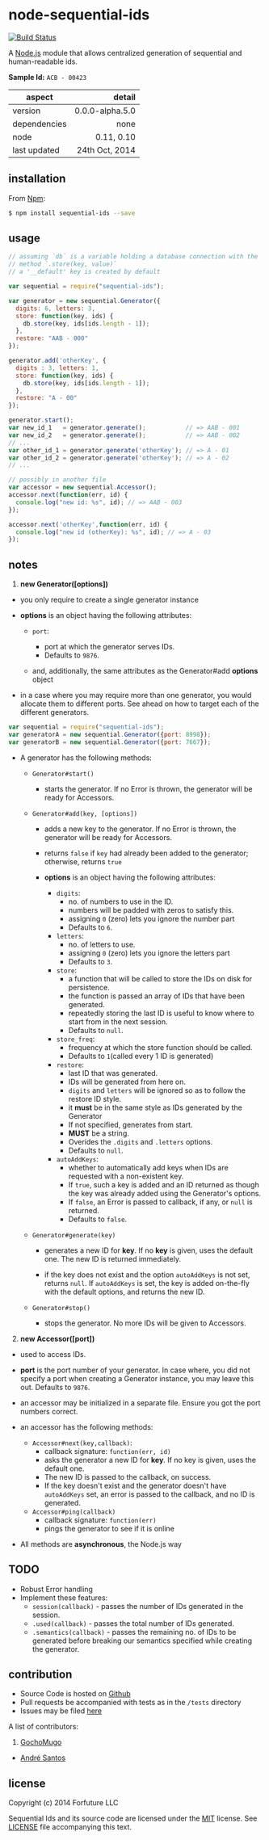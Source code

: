 
# node-sequential-ids

[![Build Status](https://travis-ci.org/forfuture-dev/node-sequential-ids.svg?branch=master)](https://travis-ci.org/forfuture-dev/node-sequential-ids)

A [Node.js][nodejs] module that allows centralized generation of
sequential and human-readable ids.

**Sample Id:** `ACB - 00423`

|aspect|detail|
|-------|-----:|
|version|0.0.0-alpha.5.0|
|dependencies|none|
|node|0.11, 0.10|
|last updated|24th Oct, 2014|


## installation

From [Npm][npmjs]:

```bash
$ npm install sequential-ids --save
```


## usage

```js
// assuming `db` is a variable holding a database connection with the
// method `.store(key, value)`
// a '__default' key is created by default

var sequential = require("sequential-ids");

var generator = new sequential.Generator({
  digits: 6, letters: 3,
  store: function(key, ids) {
    db.store(key, ids[ids.length - 1]);
  },
  restore: "AAB - 000"
});

generator.add('otherKey', {
  digits : 3, letters: 1,
  store: function(key, ids) {
    db.store(key, ids[ids.length - 1]);
  },
  restore: "A - 00"
});

generator.start();
var new_id_1   = generator.generate();           // => AAB - 001
var new_id_2   = generator.generate();           // => AAB - 002
// ...
var other_id_1 = generator.generate('otherKey'); // => A - 01
var other_id_2 = generator.generate('otherKey'); // => A - 02
// ...

// possibly in another file
var accessor = new sequential.Accessor();
accessor.next(function(err, id) {
  console.log("new id: %s", id); // => AAB - 003
});

accessor.next('otherKey',function(err, id) {
  console.log("new id (otherKey): %s", id); // => A - 03
});
```


## notes

1. **new Generator([options])**

  * you only require to create a single generator instance
  * **options** is an object having the following attributes:

      * `port`:
          * port at which the generator serves IDs.
          * Defaults to `9876`.

    * and, additionally, the same attributes as the Generator#add
    **options** object

  * in a case where you may require more than one generator, you
    would allocate them to different ports. See ahead on how to target
    each of the different generators.

  ```js
  var sequential = require("sequential-ids");
  var generatorA = new sequential.Generator({port: 8998});
  var generatorB = new sequential.Generator({port: 7667});
  ```

  * A generator has the following methods:

    * `Generator#start()`
      * starts the generator. If no Error is thrown, the generator will be
        ready for Accessors.

    * `Generator#add(key, [options])`
      * adds a new key to the generator. If no Error is thrown, the
        generator will be ready for Accessors.
      * returns `false` if `key` had already been added to the
        generator; otherwise, returns `true`

      * **options** is an object having the following attributes:

        * `digits`:
            * no. of numbers to use in the ID.
            * numbers will be padded with zeros to satisfy this.
            * assigning `0` (zero) lets you ignore the number part
            * Defaults to `6`.
        * `letters`:
            * no. of letters to use.
            * assigning `0` (zero) lets you ignore the letters part
            * Defaults to `3`.
        * `store`:
            * a function that will be called to store the IDs on disk for
              persistence.
            * the function is passed an array of IDs that have been
              generated.
            * repeatedly storing the last ID is useful to know where to
              start from in the next session.
            * Defaults to `null`.
        * `store_freq`:
            * frequency at which the store function should be called.
            * Defaults to `1`(called every 1 ID is generated)
        * `restore`:
            * last ID that was generated.
            * IDs will be generated from here on.
            * `digits` and `letters` will be ignored so as to follow the
              restore ID style.
            * it **must** be in the same style as IDs generated by the
              Generator
            * If not specified, generates from start.
            * **MUST** be a string.
            * Overides the `.digits` and `.letters` options.
            * Defaults to `null`.
        * `autoAddKeys`:
            * whether to automatically add keys when IDs are requested
              with a non-existent key.
            * If `true`, such a key is added and an ID returned as though
              the key was already added using the Generator's options.
            * If `false`, an Error is passed to callback, if any, or `null` is
              returned.
            * Defaults to `false`.

    * `Generator#generate(key)`
      * generates a new ID for **key**. If no **key** is given, uses
        the default one. The new ID is returned immediately.

      * if the key does not exist and the option `autoAddKeys` is not
        set,  returns `null`. If `autoAddKeys` is set, the key is
        added on-the-fly with the default options, and returns the new
        ID.

    * `Generator#stop()`
      * stops the generator. No more IDs will be given to Accessors.

2. **new Accessor([port])**

  * used to access IDs.
  * **port** is the port number of your generator. In case where, you
    did not specify a port when creating a Generator instance, you may
    leave this out. Defaults to `9876`.
  * an accessor may be initialized in a separate file. Ensure you got the
    port numbers correct.
  * an accessor has the following methods:

    * `Accessor#next(key,callback)`:
      * callback signature: `function(err, id)`
      * asks the generator a new ID for **key**. If no key is
        given, uses the default one.
      * The new ID is passed to the callback, on success.
      * If the key doesn't exist and the generator doesn't have
        `autoAddKeys` set, an error is passed to the callback, and no
        ID is generated.
    * `Accessor#ping(callback)`
      * callback signature: `function(err)`
      * pings the generator to see if it is online

  * All methods are **asynchronous**, the Node.js way


## TODO

* Robust Error handling
* Implement these features:
    * `session(callback)` - passes the number of IDs generated in the
      session.
    * `.used(callback)` - passes the total number of IDs generated.
    * `.semantics(callback)` - passes the remaining no. of IDs to be
      generated before breaking our semantics specified while creating
      the generator.


## contribution

* Source Code is hosted on [Github][repo]
* Pull requests be accompanied with tests as in the `/tests` directory
* Issues may be filed [here][issues]

A list of contributors:

1. [GochoMugo](https://github.com/GochoMugo)
*  [André Santos](https://github.com/andrefs)


## license

Copyright (c) 2014 Forfuture LLC

Sequential Ids and its source code are licensed under the [MIT][mit]
  license. See [LICENSE](LICENSE) file accompanying this text.


[issues]:https://github.com/forfuture-dev/node-sequential-ids/issues
[mit]:https://opensource.org/licenses/MIT
[nodejs]:https://nodejs.org
[npmjs]:https://npmjs.org/sequential-ids
[repo]:https://github.com/forfuture-dev/node-sequential-ids
